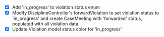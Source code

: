 - [x] Add 'in_progress' to violation status enum
- [x] Modify DisciplineController's forwardViolation to set violation status to 'in_progress' and create CaseMeeting with 'forwarded' status, populated with all violation data
- [x] Update Violation model status color for 'in_progress'
